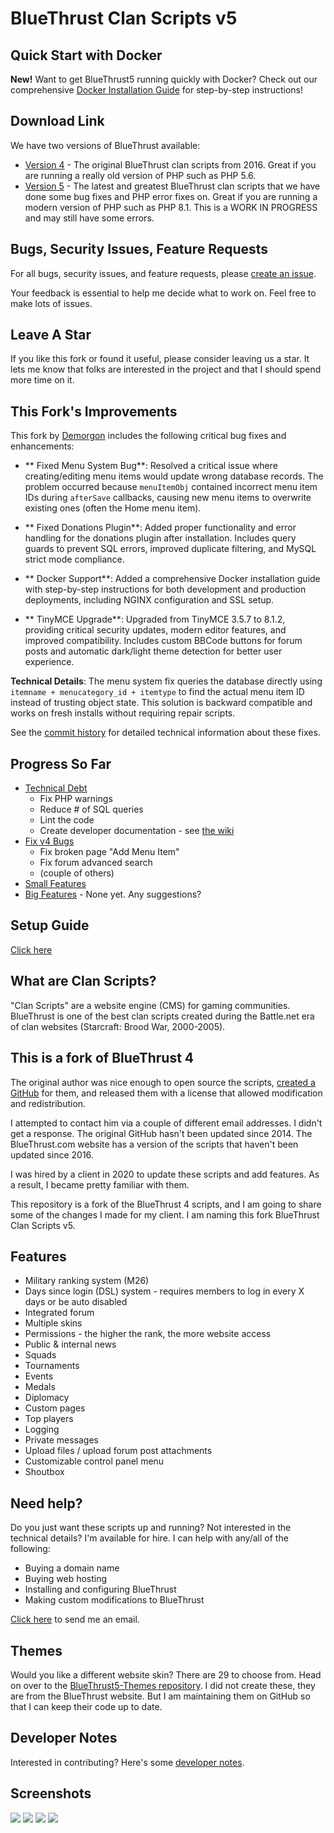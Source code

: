﻿# BlueThrust Clan Scripts v5

##  Quick Start with Docker

**New!** Want to get BlueThrust5 running quickly with Docker? Check out our comprehensive [Docker Installation Guide](DOCKER_INSTALL.md) for step-by-step instructions!

## Download Link

We have two versions of BlueThrust available:

* [Version 4](https://github.com/RedDragonWebDesign/BlueThrust5/releases/tag/v4r17) - The original BlueThrust clan scripts from 2016. Great if you are running a really old version of PHP such as PHP 5.6.
* [Version 5](https://github.com/RedDragonWebDesign/BlueThrust5/archive/refs/heads/master.zip) - The latest and greatest BlueThrust clan scripts that we have done some bug fixes and PHP error fixes on. Great if you are running a modern version of PHP such as PHP 8.1. This is a WORK IN PROGRESS and may still have some errors.

## Bugs, Security Issues, Feature Requests

For all bugs, security issues, and feature requests, please [create an issue](https://github.com/RedDragonWebDesign/BlueThrust5).

Your feedback is essential to help me decide what to work on. Feel free to make lots of issues.

## Leave A Star

If you like this fork or found it useful, please consider leaving us a star. It lets me know that folks are interested in the project and that I should spend more time on it.

##  This Fork's Improvements

This fork by [Demorgon](https://github.com/demorgon989) includes the following critical bug fixes and enhancements:

- ** Fixed Menu System Bug**: Resolved a critical issue where creating/editing menu items would update wrong database records. The problem occurred because `menuItemObj` contained incorrect menu item IDs during `afterSave` callbacks, causing new menu items to overwrite existing ones (often the Home menu item).

- ** Fixed Donations Plugin**: Added proper functionality and error handling for the donations plugin after installation. Includes query guards to prevent SQL errors, improved duplicate filtering, and MySQL strict mode compliance.

- ** Docker Support**: Added a comprehensive Docker installation guide with step-by-step instructions for both development and production deployments, including NGINX configuration and SSL setup.

- ** TinyMCE Upgrade**: Upgraded from TinyMCE 3.5.7 to 8.1.2, providing critical security updates, modern editor features, and improved compatibility. Includes custom BBCode buttons for forum posts and automatic dark/light theme detection for better user experience.

**Technical Details**: The menu system fix queries the database directly using `itemname + menucategory_id + itemtype` to find the actual menu item ID instead of trusting object state. This solution is backward compatible and works on fresh installs without requiring repair scripts.

See the [commit history](https://github.com/demorgon989/BlueThrust5/commits/master) for detailed technical information about these fixes.

## Progress So Far

- [Technical Debt](https://github.com/RedDragonWebDesign/BlueThrust5/issues?q=is%3Aclosed+label%3Atechnical-debt)
    - Fix PHP warnings
    - Reduce # of SQL queries
    - Lint the code
    - Create developer documentation - see [the wiki](https://github.com/RedDragonWebDesign/BlueThrust5/wiki)
- [Fix v4 Bugs](https://github.com/RedDragonWebDesign/BlueThrust5/issues?q=is%3Aissue+label%3Abug-v4+is%3Aclosed)
    - Fix broken page "Add Menu Item"
    - Fix forum advanced search
    - (couple of others)
- [Small Features](https://github.com/RedDragonWebDesign/BlueThrust5/issues?q=is%3Aclosed+label%3Asmall-feature)
- [Big Features](https://github.com/RedDragonWebDesign/BlueThrust5/issues?q=label%3Abig-feature+is%3Aclosed) - None yet. Any suggestions?

## Setup Guide

[Click here](https://github.com/RedDragonWebDesign/BlueThrust5/wiki/Setup-Guide)

## What are Clan Scripts?

"Clan Scripts" are a website engine (CMS) for gaming communities. BlueThrust is one of the best clan scripts created during the Battle.net era of clan websites (Starcraft: Brood War, 2000-2005).

## This is a fork of BlueThrust 4

The original author was nice enough to open source the scripts, [created a GitHub](https://github.com/bluethrust/clanscripts) for them, and released them with a license that allowed modification and redistribution.

I attempted to contact him via a couple of different email addresses. I didn't get a response. The original GitHub hasn't been updated since 2014. The BlueThrust.com website has a version of the scripts that haven't been updated since 2016.

I was hired by a client in 2020 to update these scripts and add features. As a result, I became pretty familiar with them.

This repository is a fork of the BlueThrust 4 scripts, and I am going to share some of the changes I made for my client. I am naming this fork BlueThrust Clan Scripts v5.

## Features

- Military ranking system (M26)
- Days since login (DSL) system - requires members to log in every X days or be auto disabled
- Integrated forum
- Multiple skins
- Permissions - the higher the rank, the more website access
- Public & internal news
- Squads
- Tournaments
- Events
- Medals
- Diplomacy
- Custom pages
- Top players
- Logging
- Private messages
- Upload files / upload forum post attachments
- Customizable control panel menu
- Shoutbox

## Need help?

Do you just want these scripts up and running? Not interested in the technical details? I'm available for hire. I can help with any/all of the following:

- Buying a domain name
- Buying web hosting
- Installing and configuring BlueThrust
- Making custom modifications to BlueThrust

[Click here](https://www.reddragonwebdesign.com/contact/) to send me an email.

## Themes

Would you like a different website skin? There are 29 to choose from. Head on over to the [BlueThrust5-Themes repository](https://github.com/RedDragonWebDesign/BlueThrust5-Themes). I did not create these, they are from the BlueThrust website. But I am maintaining them on GitHub so that I can keep their code up to date.

## Developer Notes

Interested in contributing? Here's some [developer notes](https://github.com/RedDragonWebDesign/BlueThrust5/wiki/Developer-Notes).

## Screenshots

![](screenshots/index.png)
![](screenshots/member-list.png)
![](screenshots/console.png)
![](screenshots/forum.png)
